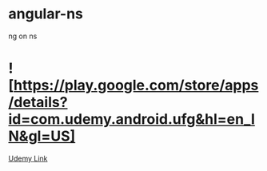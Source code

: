 # angular-ns
ng on ns

# ![https://play.google.com/store/apps/details?id=com.udemy.android.ufg&hl=en_IN&gl=US]
[Udemy Link](https//www.udemy.com/course/the-complete-guide-to-angular-2)
